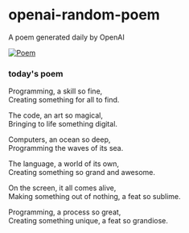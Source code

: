 
# openai-random-poem
 A poem generated daily by OpenAI

[![Poem](https://github.com/fbiego/openai-random-poem/actions/workflows/main.yml/badge.svg)](https://github.com/fbiego/openai-random-poem/actions/workflows/main.yml)

### today's poem  
  
Programming, a skill so fine,  
Creating something for all to find.  
  
The code, an art so magical,  
Bringing to life something digital.  
  
Computers, an ocean so deep,  
Programming the waves of its sea.  
  
The language, a world of its own,  
Creating something so grand and awesome.  
  
On the screen, it all comes alive,  
Making something out of nothing, a feat so sublime.  
  
Programming, a process so great,  
Creating something unique, a feat so grandiose.